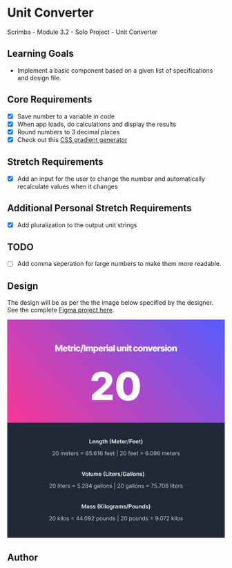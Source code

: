 # Unit Converter

Scrimba - Module 3.2 - Solo Project - Unit Converter

## Learning Goals
- Implement a basic component based on a given list of specifications and design file.

## Core Requirements
- [x] Save number to a variable in code
- [x] When app loads, do calculations and display the results
- [x] Round numbers to 3 decimal places
- [x] Check out this [CSS gradient generator](https://www.joshwcomeau.com/gradient-generator/)
## Stretch Requirements
- [x] Add an input for the user to change the number and automatically recalculate values when it changes
## Additional Personal Stretch Requirements
- [x] Add pluralization to the output unit strings
## TODO
- [ ] Add comma seperation for large numbers to make them more readable.
## Design
The design will be as per the the image below specified by the designer. See the complete [Figma project here](https://www.figma.com/file/SGyeTJrpeBsVdtwjvTn2po/Unit-Conversion-(Copy)?node-id=0%3A1).

![alt](./dark-active.png)

## Author

